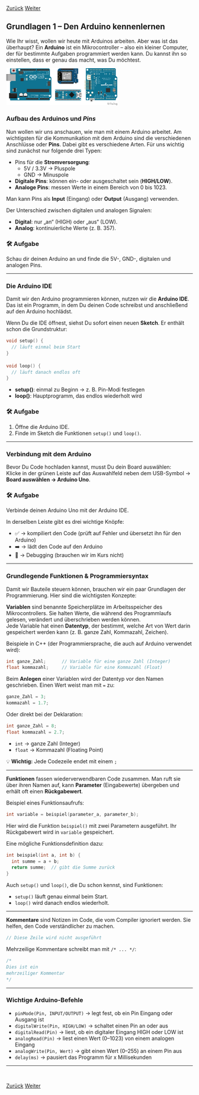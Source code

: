 <link rel="stylesheet" href="assets/css/custom.css?v=2">

<div class="nav-container">
  <a href="Sicherheit" class="button">Zurück</a>
  <a href="Grundlagen2" class="button">Weiter</a>
</div>

## Grundlagen 1 – Den Arduino kennenlernen

Wie Ihr wisst, wollen wir heute mit Arduinos arbeiten. Aber was ist das überhaupt? Ein **Arduino** ist ein Mikrocontroller – also ein kleiner Computer, der für bestimmte Aufgaben programmiert werden kann. Du kannst ihn so einstellen, dass er genau das macht, was Du möchtest.

<div class="schaltplan-box">
  <img src="img/Arduinos.png" width="300" class="rounded" alt="Arduino Uno">
</div>

### Aufbau des Arduinos und *Pins*

Nun wollen wir uns anschauen, wie man mit einem Arduino arbeitet. Am wichtigsten für die Kommunikation mit dem Arduino sind die verschiedenen Anschlüsse oder **Pins**.
Dabei gibt es verschiedene Arten. Für uns wichtig sind zunächst nur folgende drei Typen:

- Pins für die **Stromversorgung**:  
  + 5V / 3.3V → Pluspole  
  + GND → Minuspole  
- **Digitale Pins**: können ein- oder ausgeschaltet sein (**HIGH/LOW**).  
- **Analoge Pins**: messen Werte in einem Bereich von 0 bis 1023.

Man kann Pins als **Input** (Eingang) oder **Output** (Ausgang) verwenden.  

Der Unterschied zwischen digitalen und analogen Signalen:  
- **Digital**: nur „an“ (HIGH) oder „aus“ (LOW).  
- **Analog**: kontinuierliche Werte (z. B. 357).

<div class="aufgabe">
<h3>🛠️ Aufgabe</h3>
<p>Schau dir deinen Arduino an und finde die 5V-, GND-, digitalen und analogen Pins.</p>
</div>

---

### Die Arduino IDE

Damit wir den Arduino programmieren können, nutzen wir die **Arduino IDE**. Das ist ein Programm, in dem Du deinen Code schreibst und anschließend auf den Arduino hochlädst.  

Wenn Du die IDE öffnest, siehst Du sofort einen neuen **Sketch**. Er enthält schon die Grundstruktur:

```cpp
void setup() {
  // läuft einmal beim Start
}

void loop() {
  // läuft danach endlos oft
}
```

- **setup()**: einmal zu Beginn → z. B. Pin-Modi festlegen  
- **loop()**: Hauptprogramm, das endlos wiederholt wird  

<div class="aufgabe">
<h3>🛠️ Aufgabe</h3>
<ol>
  <li>Öffne die Arduino IDE.</li>
  <li>Finde im Sketch die Funktionen <code>setup()</code> und <code>loop()</code>.</li>
</ol>
</div>

---

### Verbindung mit dem Arduino

Bevor Du Code hochladen kannst, musst Du dein Board auswählen:  
Klicke in der grünen Leiste auf das Auswahlfeld neben dem USB-Symbol → **Board auswählen → Arduino Uno**.  

<div class="aufgabe">
<h3>🛠️ Aufgabe</h3>
<p>Verbinde deinen Arduino Uno mit der Arduino IDE.</p>
</div>

In derselben Leiste gibt es drei wichtige Knöpfe:  
- ✅ → kompiliert den Code (prüft auf Fehler und übersetzt ihn für den Arduino)  
- ➡️ → lädt den Code auf den Arduino  
- 🐞 → Debugging (brauchen wir im Kurs nicht)

---

### Grundlegende Funktionen & Programmiersyntax

Damit wir Bauteile steuern können, brauchen wir ein paar Grundlagen der Programmierung. Hier sind die wichtigsten Konzepte:


**Variablen** sind benannte Speicherplätze im Arbeitsspeicher des Mikrocontrollers. Sie halten Werte, die während des Programmlaufs gelesen, verändert und überschrieben werden können.  
Jede Variable hat einen **Datentyp**, der bestimmt, welche Art von Wert darin gespeichert werden kann (z. B. ganze Zahl, Kommazahl, Zeichen).

Beispiele in C++ (der Programmiersprache, die auch auf Arduino verwendet wird):

```cpp
int ganze_Zahl;      // Variable für eine ganze Zahl (Integer)
float kommazahl;     // Variable für eine Kommazahl (Float)
```

Beim **Anlegen** einer Variablen wird der Datentyp vor den Namen geschrieben. Einen Wert weist man mit `=` zu:

```cpp
ganze_Zahl = 3;
kommazahl = 1.7;
```

Oder direkt bei der Deklaration:

```cpp
int ganze_Zahl = 8;
float kommazahl = 2.7;
```

- `int` → ganze Zahl (Integer)  
- `float` → Kommazahl (Floating Point)

💡 **Wichtig:** Jede Codezeile endet mit einem `;`

---

**Funktionen** fassen wiederverwendbaren Code zusammen. Man ruft sie über ihren Namen auf, kann **Parameter** (Eingabewerte) übergeben und erhält oft einen **Rückgabewert**.

Beispiel eines Funktionsaufrufs:

```cpp
int variable = beispiel(parameter_a, parameter_b);
```

Hier wird die Funktion `beispiel()` mit zwei Parametern ausgeführt. Ihr Rückgabewert wird in `variable` gespeichert.

Eine mögliche Funktionsdefinition dazu:

```cpp
int beispiel(int a, int b) {
  int summe = a + b;
  return summe;  // gibt die Summe zurück
}
```

Auch `setup()` und `loop()`, die Du schon kennst, sind Funktionen:
- `setup()` läuft genau einmal beim Start.
- `loop()` wird danach endlos wiederholt.

---

**Kommentare** sind Notizen im Code, die vom Compiler ignoriert werden. Sie helfen, den Code verständlicher zu machen.

```cpp
// Diese Zeile wird nicht ausgeführt
```

Mehrzeilige Kommentare schreibt man mit `/* ... */`:

```cpp
/*
Dies ist ein
mehrzeiliger Kommentar
*/
```

---

### Wichtige Arduino-Befehle

- `pinMode(Pin, INPUT/OUTPUT)` → legt fest, ob ein Pin Eingang oder Ausgang ist  
- `digitalWrite(Pin, HIGH/LOW)` → schaltet einen Pin an oder aus  
- `digitalRead(Pin)` → liest, ob ein digitaler Eingang HIGH oder LOW ist  
- `analogRead(Pin)` → liest einen Wert (0–1023) von einem analogen Eingang  
- `analogWrite(Pin, Wert)` → gibt einen Wert (0–255) an einem Pin aus  
- `delay(ms)` → pausiert das Programm für x Millisekunden  

---

<p class="spacing-1">&nbsp;</p>

<div class="nav-container">
  <a href="Sicherheit" class="button">Zurück</a>
  <a href="Grundlagen2" class="button">Weiter</a>
</div>
